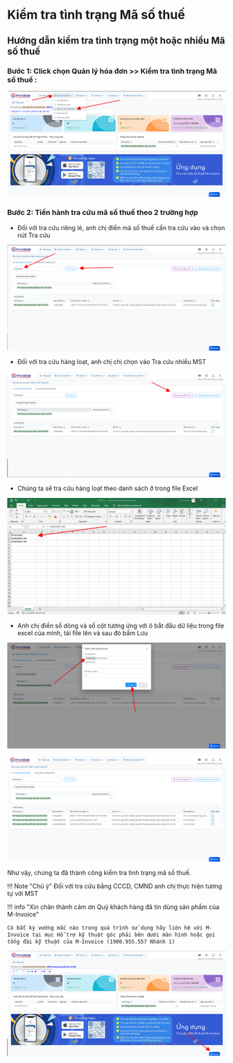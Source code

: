 # **Kiểm tra tình trạng Mã số thuế**

## **Hướng dẫn kiểm tra tình trạng một hoặc nhiều Mã số thuế**

### Bước 1: Click chọn Quản lý hóa đơn >> Kiểm tra tình trạng Mã số thuế : 
[![Hình 1]][Hình 1]

[Hình 1]: ../../assets/images/mSMI/msmi_kiemTraMST_1.png


### Bước 2: Tiến hành tra cứu mã số thuế theo 2 trường hợp 

- Đối với tra cứu riêng lẻ, anh chị điền mã số thuế cần tra cứu vào và chọn nút Tra cứu 

[![Hình 2]][Hình 2]

[Hình 2]: ../../assets/images/mSMI/msmi_kiemTraMST_2.png

- Đối với tra cứu hàng loạt, anh chị chị chọn vào Tra cứu nhiều MST 

[![Hình 3]][Hình 3]

[Hình 3]: ../../assets/images/mSMI/mSMI_kiemTraMST_3.png

- Chúng ta sẽ tra cứu hàng loạt theo danh sách ở trong file Excel 

[![Hình 4]][Hình 4]

[Hình 4]: ../../assets/images/mSMI/mSMI_kiemTraMST_5.png

- Anh chị điền số dòng và số cột tương ứng với ô bắt đầu dữ liệu trong file excel của mình, tải file lên và sau đó bấm Lưu

[![Hình 5]][Hình 5]

[Hình 5]: ../../assets/images/mSMI/mSMI_kiemTraMST_4.png

[![Hình 6]][Hình 6]

[Hình 6]: ../../assets/images/mSMI/mSMI_kiemTraMST_6.png

Như vậy, chúng ta đã thành công kiểm tra tình trạng mã số thuế.

!!! Note "Chú ý"
    Đối với tra cứu bằng CCCD, CMND anh chị thực hiện tương tự với MST

!!! info "Xin chân thành cảm ơn Quý khách hàng đã tin dùng sản phẩm của M-Invoice"

    Có bất kỳ vướng mắc nào trong quá trình sử dụng hãy liên hệ với M-Invoice tại mục Hỗ trợ kỹ thuật góc phải bên dưới màn hình hoặc gọi tổng đài kỹ thuật của M-Invoice (1900.955.557 Nhánh 1)

![Hình 5](../../assets/images/mSMI/msmi_footer.png)

